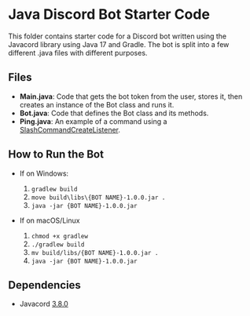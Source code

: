 # Java Discord Bot Starter Code
This folder contains starter code for a Discord bot written using the Javacord library using Java 17 and Gradle. The bot is split into a few different .java files with different purposes.

## Files
- **Main.java**: Code that gets the bot token from the user, stores it, then creates an instance of the Bot class and runs it.
- **Bot.java**: Code that defines the Bot class and its methods.
- **Ping.java**: An example of a command using a [SlashCommandCreateListener](https://javadoc.io/doc/org.javacord/javacord-api/latest/org/javacord/api/listener/interaction/SlashCommandCreateListener.html).

## How to Run the Bot
- If on Windows:
    1. `gradlew build`
    2. `move build\libs\{BOT NAME}-1.0.0.jar .`
    3. `java -jar {BOT NAME}-1.0.0.jar`

- If on macOS/Linux
    1. `chmod +x gradlew`
    2. `./gradlew build`
    3. `mv build/libs/{BOT NAME}-1.0.0.jar .`
    4. `java -jar {BOT NAME}-1.0.0.jar`

## Dependencies
- Javacord [3.8.0](https://javacord.org/)